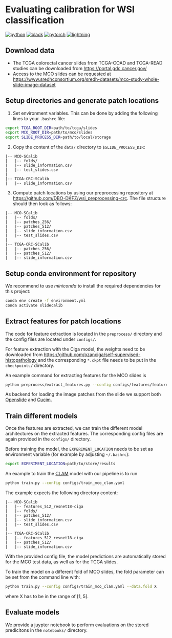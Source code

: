 # Evaluating calibration for WSI classification

[![python](https://img.shields.io/badge/-Python_3.9-blue?logo=python&logoColor=white)](https://www.python.org/)
[![black](https://img.shields.io/badge/Code%20Style-Black-black.svg?labelColor=gray)](https://black.readthedocs.io/en/stable/)
[![pytorch](https://img.shields.io/badge/PyTorch_1.13-ee4c2c?logo=pytorch&logoColor=white)](https://pytorch.org/get-started/locally/)
[![lightning](https://img.shields.io/badge/-Lightning_1.8.6-792ee5?logo=pytorchlightning&logoColor=white)](https://pytorchlightning.ai/)

## Download data
- The TCGA colorectal cancer slides from TCGA-COAD and TCGA-READ studies can be downloaded from <https://portal.gdc.cancer.gov/>
- Access to the MCO slides can be requested at <https://www.sredhconsortium.org/sredh-datasets/mco-study-whole-slide-image-dataset>


## Setup directories and generate patch locations

1. Set environment variables. This can be done by adding the following lines to your `.bashrc` file:
```bash
export TCGA_ROOT_DIR=path/to/tcga/slides
export MCO_ROOT_DIR=path/to/mco/slides
export SLIDE_PROCESS_DIR=path/to/local/storage
```

2. Copy the content of the `data/` directory to `$SLIDE_PROCESS_DIR`:
```
|-- MCO-SCalib
|   |-- folds/
|   |-- slide_information.csv
|   |-- test_slides.csv
|
|-- TCGA-CRC-SCalib
|   |-- slide_information.csv
```

3. Compute patch locations by using our preprocessing repository at <https://github.com/DBO-DKFZ/wsi_preprocessing-crc>.
The file structure should then look as follows:
```
|-- MCO-SCalib
|   |-- folds/
|   |-- patches_256/
|   |-- patches_512/
|   |-- slide_information.csv
|   |-- test_slides.csv
|
|-- TCGA-CRC-SCalib
|   |-- patches_256/
|   |-- patches_512/
|   |-- slide_information.csv
```

## Setup conda environment for repository

We recommend to use *miniconda* to install the required dependencies for this project:

```bash
conda env create -f environment.yml
conda activate slidecalib
```

## Extract features for patch locations

The code for feature extraction is located in the `preprocess/` directory and the config files are located under `configs/`.

For feature extraction with the Ciga model, the weights need to be downloaded from <https://github.com/ozanciga/self-supervised-histopathology> and the corresponding `*.ckpt` file needs to be put in the `checkpoints/` directory.

An example command for extracting features for the MCO slides is 
```bash
python preprocess/extract_features.py --config configs/features/features_mco_512.yaml
```

As backend for loading the image patches from the slide we support both [Openslide](https://openslide.org/api/python/) and [Cucim](https://docs.rapids.ai/api/cucim/stable/).

## Train different models

Once the features are extracted, we can train the different model architectures on the extracted features. The corresponding config files are again provided in the `configs/` directory.

Before training the model, the `EXPERIMENT_LOCATION` needs to be set as environment variable (for example by adjusting `~/.bashrc`):
```bash
export EXPERIMENT_LOCATION=path/to/store/results
```

An example to train the [CLAM](https://github.com/mahmoodlab/CLAM) model with our pipeline is to run
```bash
python train.py --config configs/train_mco_clam.yaml
```

The example expects the following directory content:
```
|-- MCO-SCalib
|   |-- features_512_resnet18-ciga
|   |-- folds/
|   |-- patches_512/
|   |-- slide_information.csv
|   |-- test_slides.csv
|
|-- TCGA-CRC-SCalib
|   |-- features_512_resnet18-ciga
|   |-- patches_512/
|   |-- slide_information.csv
```

With the provided config file, the model predictions are automatically stored for the MCO test data, as well as for the TCGA slides.

To train the model on a different fold of MCO slides, the fold parameter can be set from the command line with:
```bash
python train.py --config configs/train_mco_clam.yaml --data.fold X
```
where X has to be in the range of [1, 5].

## Evaluate models
We provide a juypter notebook to perform evaluations on the stored predicitons in the `notebooks/` directory.